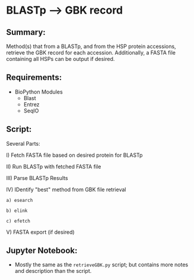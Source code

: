 # BLASTp --> GBK record
## Summary:
Method(s) that from a BLASTp, and from the HSP protein accessions, retrieve the GBK record for each accession. Additionally, a FASTA file containing all HSPs can be output if desired.


## Requirements:
* BioPython Modules
    * Blast
    * Entrez
    * SeqIO

## Script:
Several Parts:

I) Fetch FASTA file based on desired protein for BLASTp

II) Run BLASTp with fetched FASTA file

III) Parse BLASTp Results

IV) IDentify "best" method from GBK file retrieval

    a) esearch
  
    b) elink
  
    c) efetch
  
V) FASTA export (if desired)

## Jupyter Notebook:
* Mostly the same as the `retrieveGBK.py` script; but contains more notes and description than the script.
